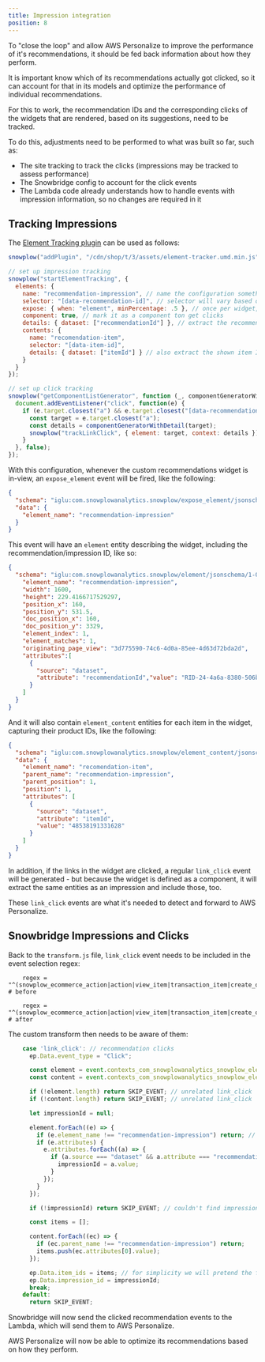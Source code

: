```yaml
---
title: Impression integration
position: 8
---
```


To "close the loop" and allow AWS Personalize to improve the performance of it's recommendations, it should be fed back information about how they perform.

It is important know which of its recommendations actually got clicked, so it can account for that in its models and optimize the performance of individual recommendations.

For this to work, the recommendation IDs and the corresponding clicks of the widgets that are rendered, based on its suggestions, need to be tracked.

To do this, adjustments need to be performed to what was built so far, such as:

- The site tracking to track the clicks (impressions may be tracked to assess performance)
- The Snowbridge config to account for the click events
- The Lambda code already understands how to handle events with impression information, so no changes are required in it

## Tracking Impressions

The [Element Tracking plugin](https://github.com/snowplow/snowplow-javascript-tracker/pull/1400) can be used as follows:

```javascript
snowplow("addPlugin", "/cdn/shop/t/3/assets/element-tracker.umd.min.js", ["snowplowElementTracking", "SnowplowElementTrackingPlugin"]);

// set up impression tracking
snowplow("startElementTracking", {
  elements: {
    name: "recommendation-impression", // name the configuration something logical
    selector: "[data-recommendation-id]", // selector will vary based on the widget implementation
    expose: { when: "element", minPercentage: .5 }, // once per widget, only once it is 50% in view
    component: true, // mark it as a component ton get clicks
    details: { dataset: ["recommendationId"] }, // extract the recommendation ID
    contents: {
      name: "recomendation-item",
      selector: "[data-item-id]",
      details: { dataset: ["itemId"] } // also extract the shown item IDs
    }
  }
});

// set up click tracking
snowplow("getComponentListGenerator", function (_, componentGeneratorWithDetail) {
  document.addEventListener("click", function(e) {
    if (e.target.closest("a") && e.target.closest("[data-recommendation-id]")) {
      const target = e.target.closest("a");
      const details = componentGeneratorWithDetail(target);
      snowplow("trackLinkClick", { element: target, context: details });
    }
  }, false);
});
```

With this configuration, whenever the custom recommendations widget is in-view, an `expose_element` event will be fired, like the following:

```json
{
  "schema": "iglu:com.snowplowanalytics.snowplow/expose_element/jsonschema/1-0-0",
  "data": {
    "element_name": "recommendation-impression"
  }
}
```

This event will have an `element` entity describing the widget, including the recommendation/impression ID, like so:

```json
{
  "schema": "iglu:com.snowplowanalytics.snowplow/element/jsonschema/1-0-0","data": {
    "element_name": "recommendation-impression",
    "width": 1600,
    "height": 229.4166717529297,
    "position_x": 160,
    "position_y": 531.5,
    "doc_position_x": 160,
    "doc_position_y": 3329,
    "element_index": 1,
    "element_matches": 1,
    "originating_page_view": "3d775590-74c6-4d0a-85ee-4d63d72bda2d",
    "attributes":[
      {
        "source": "dataset",
        "attribute": "recommendationId","value": "RID-24-4a6a-8380-506b189ff622-CID-529b19"
      }
    ]
  }
}
```

And it will also contain `element_content` entities for each item in the widget, capturing their product IDs, like the following:

```json
{
  "schema": "iglu:com.snowplowanalytics.snowplow/element_content/jsonschema/1-0-0",
  "data": {
    "element_name": "recomendation-item",
    "parent_name": "recommendation-impression",
    "parent_position": 1,
    "position": 1,
    "attributes": [
      {
        "source": "dataset",
        "attribute": "itemId",
        "value": "48538191331628"
      }
    ]
  }
}
```

In addition, if the links in the widget are clicked, a regular `link_click` event will be generated - but because the widget is defined as a component, it will extract the same entities as an impression and include those, too.

These `link_click` events are what it's needed to detect and forward to AWS Personalize.

## Snowbridge Impressions and Clicks

Back to the `transform.js` file, `link_click` event needs to be included in the event selection regex:

```hcl
    regex = "^(snowplow_ecommerce_action|action|view_item|transaction_item|create_order)$" # before

    regex = "^(snowplow_ecommerce_action|action|view_item|transaction_item|create_order|link_click)$" # after
```

The custom transform then needs to be aware of them:

```javascript
    case 'link_click': // recommendation clicks
      ep.Data.event_type = "Click";

      const element = event.contexts_com_snowplowanalytics_snowplow_element_1 || [];
      const content = event.contexts_com_snowplowanalytics_snowplow_element_content_1 || [];

      if (!element.length) return SKIP_EVENT; // unrelated link_click
      if (!content.length) return SKIP_EVENT; // unrelated link_click

      let impressionId = null;

      element.forEach((e) => {
        if (e.element_name !== "recommendation-impression") return; // some other element/component
        if (e.attributes) {
          e.attributes.forEach((a) => {
            if (a.source === "dataset" && a.attribute === "recommendationId") {
              impressionId = a.value;
            }
          });
        }
      });

      if (!impressionId) return SKIP_EVENT; // couldn't find impression info

      const items = [];

      content.forEach((ec) => {
        if (ec.parent_name !== "recommendation-impression") return;
        items.push(ec.attributes[0].value);
      });

      ep.Data.item_ids = items; // for simplicity we will pretend the first item was the clicked one
      ep.Data.impression_id = impressionId;
      break;
    default:
      return SKIP_EVENT;
```

Snowbridge will now send the clicked recommendation events to the Lambda, which will send them to AWS Personalize.

AWS Personalize will now be able to optimize its recommendations based on how they perform.
